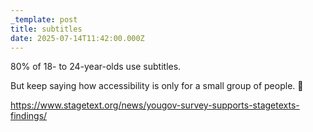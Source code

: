 ```yaml
---
_template: post
title: subtitles
date: 2025-07-14T11:42:00.000Z
---
```

80% of 18- to 24-year-olds use subtitles.

But keep saying how accessibility is only for a small group of people. 😬

https://www.stagetext.org/news/yougov-survey-supports-stagetexts-findings/
